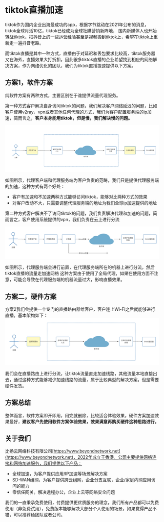 
# tiktok直播加速
tiktok作为国内企业出海最成功的app，根据字节跳动在2021年公布的消息，tiktok全球月活10亿，tiktok已经成为全球社媒营销新阵地，
国内新媒体人也开始转战tiktok，把抖音上的一些运营经验甚至是视频搬到tiktok上，希望在tiktok上重新走一遍抖音老路。

而tiktok直播是其中一种方式，直播由于对延迟和丢包要求比较高，tiktok服务器又在海外，直播效果大打折扣，因此很多tiktok直播的企业希望找到相应的网络解决方案，作为网络优化的团队，我们为tiktok直播提速提供以下方案。

## 方案1，软件方案
纯软件方案有两种方式，主要区别在于谁提供流量代理服务。

第一种方式客户解决自身访问tiktok的问题，我们解决客户网络延迟的问题，比如客户使用v2ray，vpn或者其他任何代理的方式，我们为客户配置服务端的ip加速，简而言之，**客户本身能用tiktok，但是慢，我们解决慢的问题。**

![img_3.png](img_3.png)

如图所示，代理客户端和代理服务端为客户负责的范畴，我们只是提供代理服务端的加速，这种方式有两个好处：

- 客户有加速和不加速两种方式能够访问tiktok，能够对比两种方式的效果
- 对客户改动不大，只需要调整代理服务端的地址为我们全球ip加速提供的地址

第二种方式客户解决不了访问tiktok的问题，我们负责解决代理和加速的问题，简而言之，客户使用系统提供的vpn，我们负责在云上进行分流

![img_2.png](img_2.png)

如图所示，代理服务端会进行前置，在代理服务端所在的机器上进行分流，然后tiktok直播的流量走加速网络 这种方案由于使用了全局代理，如果在使用方面不注意，可能会导致在代理服务端的机器流量过大，影响直播效果。

## 方案二，硬件方案
方案2我们会提供一个专门的直播路由器给客户，客户连上Wi-Fi之后就能够进行直播，基本架构如下：
![img_5.png](img_5.png)

我们会在直播路由上进行分流，让tiktok流量直走加速线路，其他流量本地直接出去，通过这种方式能够减少加速线路的流量，属于比较典型的解决方案，但是需要硬件发货。

## 方案总结
整体而言，软件方案即开即用，用完就删除，比较适合体验效果，硬件方案加速效果最好，**建议客户先使用软件方案体验效果，效果满意再购买硬件这种思路进行。**

## 关于我们
比扬云网络科技有限公司[https://www.beyondnetwork.net](https://www.beyondnetwork.net)，2022年成立于香港，公司主要提供网络连接和网络加速服务，我们提供以下产品：

- 全球加速，为客户提供应用/IP加速等场景解决方案
- SD-WAN组网，为客户提供跨云组网，企业分支互联，企业/家庭内网应用访问的能力
- 零信任网关，解决远程办公，企业上云等网络安全问题

我们的一直秉承免费使用，付费提供更优质服务的理念，我们所有产品都可以免费使用（非免费试用），免费版本能够解决大部分个人使用的场景，如果觉得产品不错，可以推荐给团队或者公司。

